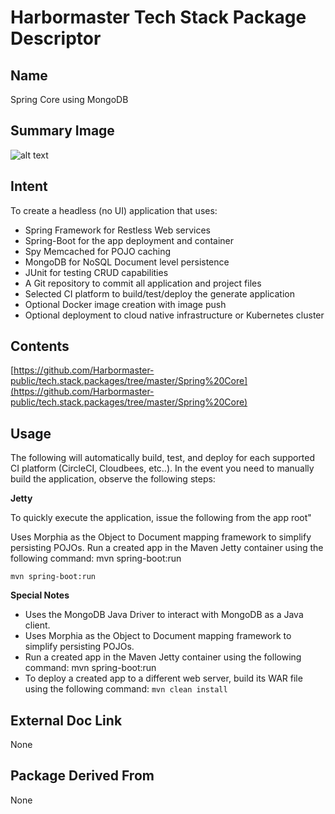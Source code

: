 # Harbormaster Tech Stack Package Descriptor

## Name
Spring Core using MongoDB

## Summary Image
![alt text](http://www.Harbormaster.com/infopages/img/spring.rdbms.png)

## Intent
To create a headless (no UI) application that uses:

- Spring Framework for Restless Web services
- Spring-Boot for the app deployment and container
- Spy Memcached for POJO caching
- MongoDB for NoSQL Document level persistence
- JUnit for testing CRUD capabilities
- A Git repository to commit all application and project files
- Selected CI platform to build/test/deploy the generate application
- Optional Docker image creation with image push
- Optional deployment to cloud native infrastructure or Kubernetes cluster

## Contents
[https://github.com/Harbormaster-public/tech.stack.packages/tree/master/Spring%20Core](https://github.com/Harbormaster-public/tech.stack.packages/tree/master/Spring%20Core)


## Usage

The following will automatically build, test, and deploy for each supported CI platform (CircleCI, Cloudbees, etc..).  In the event you need to manually build the application, observe the following steps:

**Jetty**

To quickly execute the application, issue the following from the app root"

Uses Morphia as the Object to Document mapping framework to simplify persisting POJOs.
Run a created app in the Maven Jetty container using the following command: mvn spring-boot:run

`mvn spring-boot:run`

**Special Notes**

- Uses the MongoDB Java Driver to interact with MongoDB as a Java client.
- Uses Morphia as the Object to Document mapping framework to simplify persisting POJOs.
- Run a created app in the Maven Jetty container using the following command: mvn spring-boot:run
- To deploy a created app to a different web server, build its WAR file using the following command:
`mvn clean install`

## External Doc Link
None

## Package Derived From
None